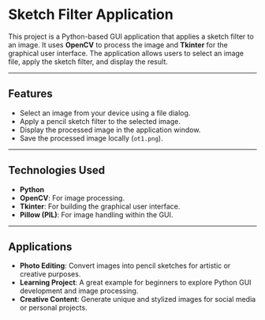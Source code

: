 # Sketch Filter Application

This project is a Python-based GUI application that applies a sketch filter to an image. It uses **OpenCV** to process the image and **Tkinter** for the graphical user interface. The application allows users to select an image file, apply the sketch filter, and display the result.

---

## Features

- Select an image from your device using a file dialog.  
- Apply a pencil sketch filter to the selected image.  
- Display the processed image in the application window.  
- Save the processed image locally (`ot1.png`).

---

## Technologies Used

- **Python**  
- **OpenCV**: For image processing.  
- **Tkinter**: For building the graphical user interface.  
- **Pillow (PIL)**: For image handling within the GUI.  

---

## Applications

- **Photo Editing**: Convert images into pencil sketches for artistic or creative purposes.  
- **Learning Project**: A great example for beginners to explore Python GUI development and image processing.  
- **Creative Content**: Generate unique and stylized images for social media or personal projects.  


